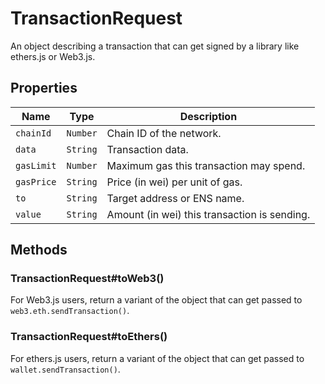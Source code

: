 # TransactionRequest

An object describing a transaction that can get signed by a library like ethers.js or Web3.js.

## Properties

| Name       | Type     | Description                                  |
| ---------- | -------- | -------------------------------------------- |
| `chainId`  | `Number` | Chain ID of the network.                     |
| `data`     | `String` | Transaction data.                            |
| `gasLimit` | `Number` | Maximum gas this transaction may spend.      |
| `gasPrice` | `String` | Price (in wei) per unit of gas.              |
| `to`       | `String` | Target address or ENS name.                  |
| `value`    | `String` | Amount (in wei) this transaction is sending. |

## Methods

### TransactionRequest#toWeb3()

For Web3.js users, return a variant of the object that can get passed to `web3.eth.sendTransaction()`.

### TransactionRequest#toEthers()

For ethers.js users, return a variant of the object that can get passed to `wallet.sendTransaction()`.
